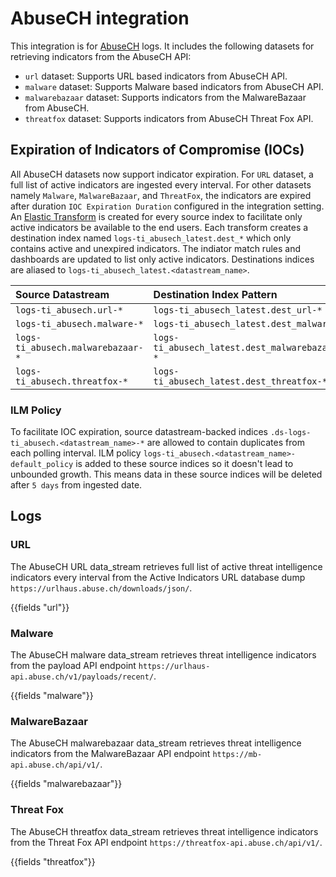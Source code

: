 # AbuseCH integration

This integration is for [AbuseCH](https://urlhaus.abuse.ch/) logs. It includes the following datasets for retrieving indicators from the AbuseCH API:

- `url` dataset: Supports URL based indicators from AbuseCH API.
- `malware` dataset: Supports Malware based indicators from AbuseCH API.
- `malwarebazaar` dataset: Supports indicators from the MalwareBazaar from AbuseCH.
- `threatfox` dataset: Supports indicators from AbuseCH Threat Fox API.

## Expiration of Indicators of Compromise (IOCs)
All AbuseCH datasets now support indicator expiration. For `URL` dataset, a full list of active indicators are ingested every interval. For other datasets namely `Malware`, `MalwareBazaar`, and `ThreatFox`, the indicators are expired after duration `IOC Expiration Duration` configured in the integration setting. An [Elastic Transform](https://www.elastic.co/guide/en/elasticsearch/reference/current/transforms.html) is created for every source index to facilitate only active indicators be available to the end users. Each transform creates a destination index named `logs-ti_abusech_latest.dest_*` which only contains active and unexpired indicators. The indiator match rules and dashboards are updated to list only active indicators.
Destinations indices are aliased to `logs-ti_abusech_latest.<datastream_name>`.

| Source Datastream                  | Destination Index Pattern                        | Destination Alias                       |
|:-----------------------------------|:-------------------------------------------------|-----------------------------------------|
| `logs-ti_abusech.url-*`            | `logs-ti_abusech_latest.dest_url-*`              | `logs-ti_abusech_latest.url`            |
| `logs-ti_abusech.malware-*`        | `logs-ti_abusech_latest.dest_malware-*`          | `logs-ti_abusech_latest.malware`        |
| `logs-ti_abusech.malwarebazaar-*`  | `logs-ti_abusech_latest.dest_malwarebazaar-*`    | `logs-ti_abusech_latest.malwarebazaar`  |
| `logs-ti_abusech.threatfox-*`      | `logs-ti_abusech_latest.dest_threatfox-*`        | `logs-ti_abusech_latest.threatfox`      |

### ILM Policy
To facilitate IOC expiration, source datastream-backed indices `.ds-logs-ti_abusech.<datastream_name>-*` are allowed to contain duplicates from each polling interval. ILM policy `logs-ti_abusech.<datastream_name>-default_policy` is added to these source indices so it doesn't lead to unbounded growth. This means data in these source indices will be deleted after `5 days` from ingested date. 

## Logs

### URL

The AbuseCH URL data_stream retrieves full list of active threat intelligence indicators every interval from the Active Indicators URL database dump `https://urlhaus.abuse.ch/downloads/json/`.

{{fields "url"}}

### Malware

The AbuseCH malware data_stream retrieves threat intelligence indicators from the payload API endpoint `https://urlhaus-api.abuse.ch/v1/payloads/recent/`.

{{fields "malware"}}

### MalwareBazaar

The AbuseCH malwarebazaar data_stream retrieves threat intelligence indicators from the MalwareBazaar API endpoint `https://mb-api.abuse.ch/api/v1/`.

{{fields "malwarebazaar"}}

### Threat Fox

The AbuseCH threatfox data_stream retrieves threat intelligence indicators from the Threat Fox API endpoint `https://threatfox-api.abuse.ch/api/v1/`.

{{fields "threatfox"}}
